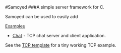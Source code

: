 #Samoyed
###A simple server framework for C.

Samoyed can be used to easily add

[Examples](examples/)
- [Chat](examples/Chat) - TCP chat server and client application.

See the [TCP template](src/tcp-template.c) for a tiny working TCP example.
